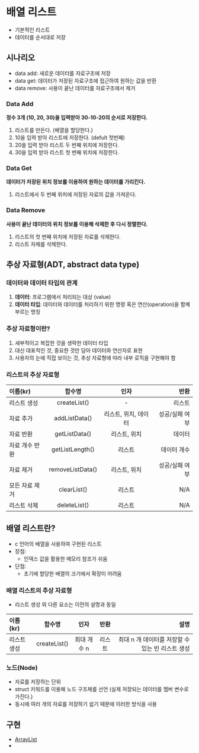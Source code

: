 # 배열 리스트
- 기본적인 리스트
- 데이터를 순서대로 저장

## 시나리오
- data add: 새로운 데이터를 자료구조에 저장
- data get: 데이터가 저장된 자료구조에 접근하여 원하는 값을 반환
- data remove: 사용이 끝난 데이터를 자료구조에서 제거
  
### Data Add
**정수 3개 (10, 20, 30)을 입력받아 30-10-20의 순서로 저장한다.**

1. 리스트를 만든다. (배열을 할당한다.)
2. 10을 입력 받아 리스트에 저장한다. (defult 첫번째)
3. 20을 입력 받아 리스트 두 번째 위치에 저장한다.
4. 30을 입력 받아 리스트 첫 번째 위치에 저장한다.

### Data Get
**데이터가 저장된 위치 정보를 이용하여 원하는 데이터를 가리킨다.**

1. 리스트에서 두 번째 위치에 저장된 자료의 값을 가져온다.

### Data Remove
**사용이 끝난 데이터의 위치 정보를 이용해 삭제한 후 다시 정렬한다.**

1. 리스트의 첫 번째 위치에 저장된 자료를 삭제한다.
2. 리스트 자체를 삭제한다.

## 추상 자료형(ADT, abstract data type)
### 데이터와 데이터 타입의 관계
1. **데이터**: 프로그램에서 처리되는 대상 (value)
2. **데이터 타입**: 데이터와 데이터를 처리하기 위한 명령 혹은 연산(operation)을 함꼐 부르는 명칭

### 추상 자료형이란?
1. 새부적이고 복잡한 것을 생략한 데이터 타입
2. 대신 대표적인 것, 중요한 것만 담아 데이터와 연산자로 표현
3. 사용자의 눈에 직접 보이는 것, 추상 자료형에 따라 내부 로직을 구현해야 함

### 리스트의 추상 자료형
| 이름(kr)       |      함수명      |         인자         |           반환 |
| :------------- | :--------------: | :------------------: | -------------: |
| 리스트 생성    |   createList()   |          -           |         리스트 |
| 자료 추가      |  addListData()   | 리스트, 위치, 데이터 | 성공/실패 여부 |
| 자료 반환      |  getListData()   |     리스트, 위치     |         데이터 |
| 자료 개수 반환 | getListLength()  |        리스트        |    데이터 개수 |
| 자료 제거      | removeListData() |     리스트, 위치     | 성공/실패 여부 |
| 모든 자료 제거 |   clearList()    |        리스트        |            N/A |
| 리스트 삭제    |   deleteList()   |        리스트        |            N/A |

## 배열 리스트란?
- c 언어의 배열을 사용하여 구현된 리스트
- 장점:
  - 인덱스 값을 활용한 메모리 참조가 쉬움
- 단점:
  - 초기에 할당한 배열의 크기에서 확장이 어려움

### 배열 리스트의 추상 자료형
- 리스트 생성 외 다른 요소는 이전의 설명과 동일

| 이름(kr)    |    함수명    |    인자     |  반환  |                                             설명 |
| :---------- | :----------: | :---------: | :----: | -----------------------------------------------: |
| 리스트 생성 | createList() | 최대 개수 n | 리스트 | 최대 n 개 데이터를 저장할 수 있는 빈 리스트 생성 |

### 노드(Node)
- 자료를 저장하는 단위
- struct 키워드를 이용해 노드 구조체를 선언
    (실제 저장되는 데이터를 멤버 변수로 가진다.)
- 동시에 여러 개의 자료를 저장하기 쉽기 때문에 이러한 방식을 사용

## 구현
- [ArrayList](Data_Structure_and_Algorithms\ArrayList\ArrayList.c)
- 